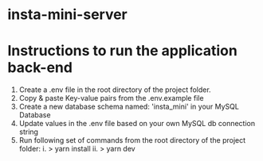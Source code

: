 # insta-mini-server

# Instructions to run the application back-end
1. Create a .env file in the root directory of the project folder.
2. Copy & paste Key-value pairs from the .env.example file
3. Create a new database schema named: 'insta_mini' in your MySQL Database
4. Update values in the .env file based on your own MySQL db connection string
5. Run following set of commands from the root directory of the project folder:
    i. > yarn install
    ii. > yarn dev